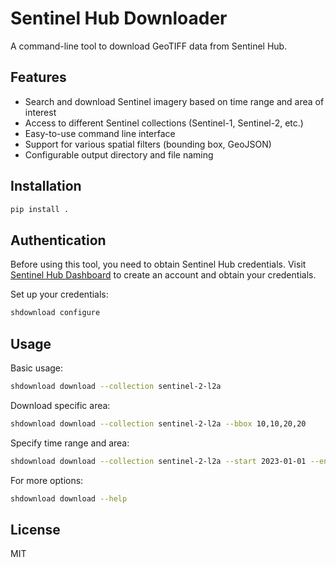 # Sentinel Hub Downloader

A command-line tool to download GeoTIFF data from Sentinel Hub.

## Features

- Search and download Sentinel imagery based on time range and area of interest
- Access to different Sentinel collections (Sentinel-1, Sentinel-2, etc.)
- Easy-to-use command line interface
- Support for various spatial filters (bounding box, GeoJSON)
- Configurable output directory and file naming

## Installation

```bash
pip install .
```

## Authentication

Before using this tool, you need to obtain Sentinel Hub credentials. Visit [Sentinel Hub Dashboard](https://apps.sentinel-hub.com/dashboard/) to create an account and obtain your credentials.

Set up your credentials:

```bash
shdownload configure
```

## Usage

Basic usage:

```bash
shdownload download --collection sentinel-2-l2a
```

Download specific area:

```bash
shdownload download --collection sentinel-2-l2a --bbox 10,10,20,20
```

Specify time range and area:

```bash
shdownload download --collection sentinel-2-l2a --start 2023-01-01 --end 2023-01-31 --bbox 13.0,45.0,14.0,46.0
```

For more options:

```bash
shdownload download --help
```

## License

MIT
